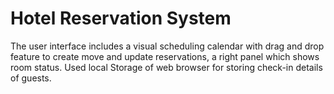 # Hotel Reservation System
The user interface includes a visual scheduling calendar with drag and drop feature to create move and update reservations, a right panel which shows room status. Used local Storage of web browser for storing check-in details of guests.
